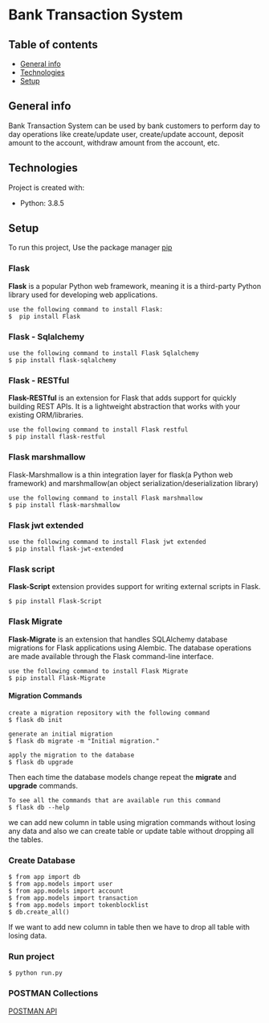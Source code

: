 # Bank Transaction System

## Table of contents
* [General info](#general-info)
* [Technologies](#technologies)
* [Setup](#setup)

## General info
Bank Transaction System can be used by bank customers to perform day to day operations like create/update user, create/update account, deposit amount to the account, withdraw amount from the account, etc.

## Technologies
Project is created with:
* Python: 3.8.5

## Setup
To run this project, 
Use the package manager [pip](https://pip.pypa.io/en/stable/)

### Flask
**Flask** is a popular Python web framework, meaning it is a third-party Python library used for developing web applications.
```
use the following command to install Flask:
$  pip install Flask
```

### Flask - Sqlalchemy
```
use the following command to install Flask Sqlalchemy
$ pip install flask-sqlalchemy
```

### Flask - RESTful
**Flask-RESTful** is an extension for Flask that adds support for quickly building REST APIs. It is a lightweight abstraction that works with your existing ORM/libraries.
```
use the following command to install Flask restful
$ pip install flask-restful
```

### Flask marshmallow
Flask-Marshmallow is a thin integration layer for flask(a Python web framework) and marshmallow(an object serialization/deserialization library)
```
use the following command to install Flask marshmallow
$ pip install flask-marshmallow
```

### Flask jwt extended
```
use the following command to install Flask jwt extended
$ pip install flask-jwt-extended
```

### Flask script
**Flask-Script** extension provides support for writing external scripts in Flask.
```
$ pip install Flask-Script
```

### Flask Migrate
**Flask-Migrate** is an extension that handles SQLAlchemy database migrations for Flask applications using Alembic. The database operations are made available through the Flask command-line interface.
```
use the following command to install Flask Migrate
$ pip install Flask-Migrate
```

#### Migration Commands
```
create a migration repository with the following command
$ flask db init

generate an initial migration
$ flask db migrate -m "Initial migration."

apply the migration to the database
$ flask db upgrade
```
Then each time the database models change repeat the **migrate** and **upgrade** commands.
```
To see all the commands that are available run this command
$ flask db --help
```
we can add new column in table using migration commands without losing any data and also we can create table or update table without dropping all the tables.

### Create Database
```
$ from app import db
$ from app.models import user
$ from app.models import account
$ from app.models import transaction
$ from app.models import tokenblocklist
$ db.create_all()
```
If we want to add new column in table then we have to drop all table with losing data. 

### Run project
```
$ python run.py
```
### POSTMAN Collections
[POSTMAN API](https://www.getpostman.com/collections/73332f547b6b0b6c18d5)
